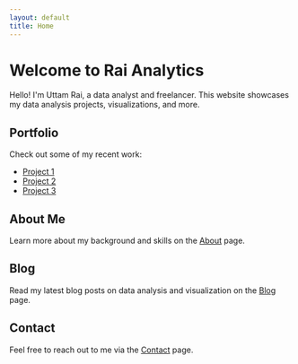 ```yaml
---
layout: default
title: Home
---
```


# Welcome to Rai Analytics

Hello! I'm Uttam Rai, a data analyst and freelancer. This website showcases my data analysis projects, visualizations, and more.

## Portfolio

Check out some of my recent work:

- [Project 1](portfolio/project1)
- [Project 2](portfolio/project2)
- [Project 3](portfolio/project3)

## About Me

Learn more about my background and skills on the [About](/about) page.

## Blog

Read my latest blog posts on data analysis and visualization on the [Blog](/blog) page.

## Contact

Feel free to reach out to me via the [Contact](/contact) page.
